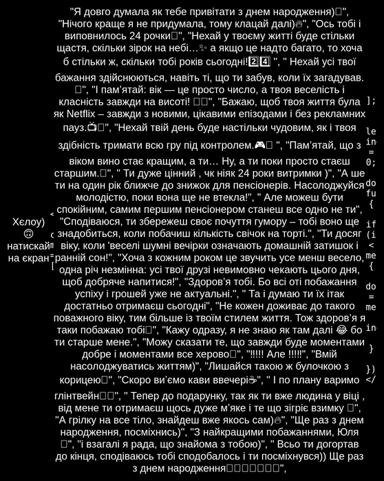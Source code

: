 <html lang="uk">
<head>
    <meta charset="UTF-8">
    <meta name="viewport" content="width=device-width, initial-scale=1.0">
    <title>Привітання</title>
    <style>
        body {
            display: flex;
            justify-content: center;
            align-items: center;
            height: 100vh;
            margin: 0;
            background-color: black;
            color: white;
            font-size: 24px;
            font-family: Arial, sans-serif;
            text-align: center;
        }
        #message {
            max-width: 80%;
        }
    </style>
</head>
<body>
    <div id="message">Хєлоу) 🙃 натискай на єкран</div>

    <script>
        const messages = [

"Я довго думала як тебе привітати з днем народження)🎁",
"Нічого краще я не придумала, тому клацай далі)🔥",
"Ось тобі і виповнилось 24 рочки🤯",
"Нехай у твоєму житті буде стільки щастя, скільки зірок на небі…✨ а якщо це надто багато, то хоча б стільки ж, скільки тобі років сьогодні!2️⃣4️⃣ ",
" Нехай усі твої бажання здійснюються, навіть ті, що ти забув, коли їх загадував.🤫",
"І пам’ятай: вік — це просто число, а твоя веселість і класність завжди на висоті! 🎂🍻",
"Бажаю, щоб твоя життя була як Netflix – завжди з новими, цікавими епізодами і без рекламних пауз.📺📱",
"Нехай твій день буде настільки чудовим, як і твоя здібність тримати всю гру  під контролем.🎮👾 ",
 "Пам’ятай, що з віком вино стає кращим, а ти… Ну, а ти поки просто стаєш старшим.🤗",
 " Ти дуже цінний , чк ніяк 24 роки витримки )",
 "А ше ти на один рік ближче до знижок для пенсіонерів. Насолоджуйся молодістю, поки вона ще не втекла!",
 " Але можеш бути спокійним, самим першим пенсіонером станеш все одно не ти",
 "Сподіваюся, ти збережеш своє почуття гумору – тобі воно ще знадобиться, коли побачиш кількість свічок на торті.",
"Ти досяг віку, коли 'веселі шумні вечірки означають домашній затишок і ранній сон!",
"Хоча з кожним роком це звучить усе менш весело, одна річ незмінна: усі твої друзі невимовно чекають цього дня, щоб добряче напитися!",
"Здоров’я тобі. Бо всі оті побажання успіху і грошей уже не актуальні.",
" Та і думаю ти їх ітак достатньо отримаєш сьогодні",
"Не кожен доживає до такого поважного віку, тим більше із твоїм стилем життя. Тож здоров’я я таки побажаю тобі🤗",
"Кажу одразу, я не знаю як там далі 😂 бо ти старше мене.",
"Можу сказати те, що завжди буде моментами добре і моментами все херово🫠",
         "‼️!!! Але !!!‼️",
"Вмій насолоджуватись життям)",
"Лишайся такою ж булочкою з корицею🧁",
"Скоро виʼємо кави ввечері☕️",
" І по плану варимо глінтвейн🍷🍊",
" Тепер до подарунку, так як ти вже людина у віці , від мене ти отримаєш щось дуже мʼяке і те що зігріє взимку 🥶",
"А грілку на все тіло, знайдеш вже якось сам)🔥",
"Ще раз з днем народження, посміхнись)",
"З найкращими побажаннями, Юля 🤗",
"і взагалі я рада, що знайома з тобою)",
" Всьо ти догортав до кінця, сподіваюсь тобі сподобалось і ти посміхнувся)) Ще раз з днем народження🧁✨🥂🍻🎂🎉🎊",

    ];

        let index = 0;
        document.body.addEventListener('click', function() {
            if (index < messages.length) {
                document.getElementById('message').innerText = messages[index];
                index++;
            }
        });
    </script>
</body>
</html>

